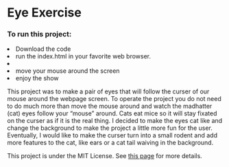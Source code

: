# Eye Exercise


<h3>To run this project: </h3>
<li>Download the code</li>
<li>run the index.html in your favorite web browser.<li>
<li>move your mouse around the screen</li>
<li>enjoy the show</li>

This project was to make a pair of eyes that will follow the curser of our mouse around the webpage screen. 
To operate the project you do not need to do much more than move the mouse around and watch the madhatter (cat) eyes follow your “mouse” around. 
Cats eat mice so it will stay fixated on the curser as if it is the real thing. 
I decided to make the eyes cat like and change the background to make the project a little more fun for the user. 
Eventually, I would like to make the curser turn into a small rodent and add more features to the cat, like ears or a cat tail waiving in the background.

This project is under the MIT License. See [this page](https://github.com/mjgaultney/Eye-Exercise/blob/master/LICENSE) for more details.
